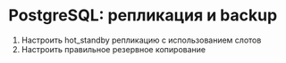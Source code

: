 <h1>PostgreSQL: репликация и backup</h1>
<ol>
<li>Настроить hot_standby репликацию с использованием слотов</li>
<li>Настроить правильное резервное копирование</li>
</ol>
